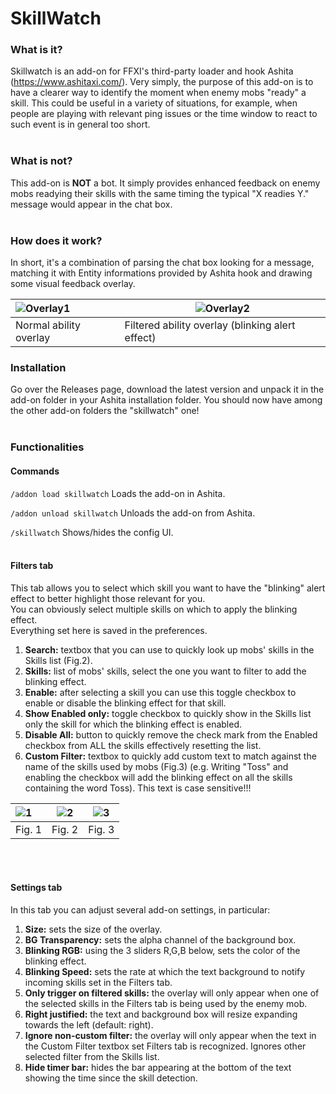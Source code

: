 # SkillWatch

### What is it?
Skillwatch is an add-on for FFXI's third-party loader and hook Ashita (https://www.ashitaxi.com/).
Very simply, the purpose of this add-on is to have a clearer way to identify the moment when enemy mobs "ready" a skill.
This could be useful in a variety of situations, for example, when people are playing with relevant ping issues or the time window to react to such event is in general too short.
<br></br>
### What is not?
This add-on is <b>NOT</b> a bot. It simply provides enhanced feedback on enemy mobs readying their skills with the same timing the typical "X readies Y." message would appear in the chat box.
<br></br>
### How does it work?
In short, it's a combination of parsing the chat box looking for a message, matching it with Entity informations provided by Ashita hook and drawing some visual feedback overlay.
<!--
<p align="center">
<a href="https://github.com/ariel-logos/SkillWatch/assets/78350872/87152b44-fa5b-4aa3-8e86-092cfe09fa2c"><img src="https://github.com/ariel-logos/SkillWatch/assets/78350872/87152b44-fa5b-4aa3-8e86-092cfe09fa2c.gif" alt="SkillWatch Overlay"/></a>  
</p><br></br>
-->
![Overlay1](https://github.com/ariel-logos/ElfyLab/blob/master/img/overlay1fixed.gif)  | ![Overlay2](https://github.com/ariel-logos/ElfyLab/blob/master/img/overlay2.gif)
:------------------|------------------
Normal ability overlay | Filtered ability overlay (blinking alert effect)

### Installation
Go over the Releases page, download the latest version and unpack it in the add-on folder in your Ashita installation folder. You should now have among the other add-on folders the "skillwatch" one!
<br></br>

### Functionalities

#### Commands
```/addon load skillwatch``` Loads the add-on in Ashita.

```/addon unload skillwatch``` Unloads the add-on from Ashita.

```/skillwatch``` Shows/hides the config UI.
<br></br>
#### Filters tab
This tab allows you to select which skill you want to have the "blinking" alert effect to better highlight those relevant for you.\
You can obviously select multiple skills on which to apply the blinking effect.\
Everything set here is saved in the preferences.
<ol>
  <li><b>Search:</b> textbox that you can use to quickly look up mobs' skills in the Skills list (Fig.2).</li>
  <li><b>Skills:</b> list of mobs' skills, select the one you want to filter to add the blinking effect.</li>
  <li><b>Enable:</b> after selecting a skill you can use this toggle checkbox to enable or disable the blinking effect for that skill.</li>
  <li><b>Show Enabled only:</b> toggle checkbox to quickly show in the Skills list only the skill for which the blinking effect is enabled.</li>
  <li><b>Disable All:</b> button to quickly remove the check mark from the Enabled checkbox from ALL the skills effectively resetting the list.</li>
  <li><b>Custom Filter:</b> textbox to quickly add custom text to match against the name of the skills used by mobs (Fig.3) (e.g. Writing "Toss" and enabling the checkbox will add the blinking effect on all the skills containing the word Toss). This text is case sensitive!!!</li>
</ol>

![1](https://github.com/ariel-logos/SkillWatch/assets/78350872/3d8a14e9-b8dd-4227-99ba-6369b511ba29)|![2](https://github.com/ariel-logos/SkillWatch/assets/78350872/19ce8c78-9851-4424-8e82-8aea4f1c43cd)|![3](https://github.com/ariel-logos/SkillWatch/assets/78350872/31aee711-072d-400a-a867-e8180ccfdd5a)
:-------------------------|-------------------------|-------------------------
Fig. 1          |  Fig. 2           | Fig. 3 

<br></br>
#### Settings tab
In this tab you can adjust several add-on settings, in particular:
<ol>
  <li><b>Size:</b> sets the size of the overlay.</li>
  <li><b>BG Transparency:</b> sets the alpha channel of the background box.</li>
  <li><b>Blinking RGB:</b> using the 3 sliders R,G,B below, sets the color of the blinking effect.</li>
  <li><b>Blinking Speed:</b> sets the rate at which the text background to notify incoming skills set in the Filters tab.</li>
  <li><b>Only trigger on filtered skills:</b> the overlay will only appear when one of the selected skills in the Filters tab is being used by the enemy mob.</li>
  <li><b>Right justified:</b> the text and background box will resize expanding towards the left (default: right).</li>
  <li><b>Ignore non-custom filter:</b> the overlay will only appear when the text in the Custom Filter textbox set Filters tab is recognized. Ignores other selected filter from the Skills list.</li>
  <li><b>Hide timer bar:</b> hides the bar appearing at the bottom of the text showing the time since the skill detection.</li>
</ol>
